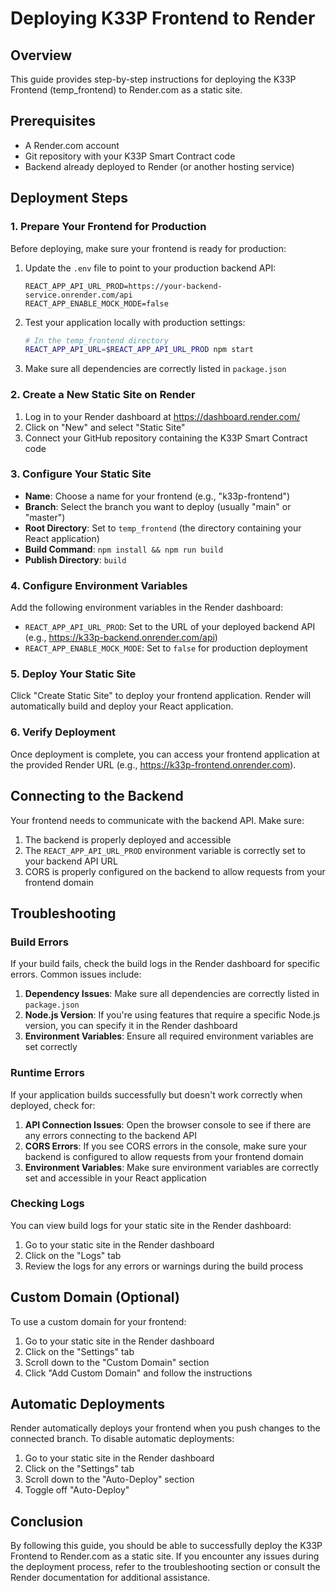 # Deploying K33P Frontend to Render

## Overview

This guide provides step-by-step instructions for deploying the K33P Frontend (temp_frontend) to Render.com as a static site.

## Prerequisites

- A Render.com account
- Git repository with your K33P Smart Contract code
- Backend already deployed to Render (or another hosting service)

## Deployment Steps

### 1. Prepare Your Frontend for Production

Before deploying, make sure your frontend is ready for production:

1. Update the `.env` file to point to your production backend API:
   ```
   REACT_APP_API_URL_PROD=https://your-backend-service.onrender.com/api
   REACT_APP_ENABLE_MOCK_MODE=false
   ```

2. Test your application locally with production settings:
   ```bash
   # In the temp_frontend directory
   REACT_APP_API_URL=$REACT_APP_API_URL_PROD npm start
   ```

3. Make sure all dependencies are correctly listed in `package.json`

### 2. Create a New Static Site on Render

1. Log in to your Render dashboard at https://dashboard.render.com/
2. Click on "New" and select "Static Site"
3. Connect your GitHub repository containing the K33P Smart Contract code

### 3. Configure Your Static Site

- **Name**: Choose a name for your frontend (e.g., "k33p-frontend")
- **Branch**: Select the branch you want to deploy (usually "main" or "master")
- **Root Directory**: Set to `temp_frontend` (the directory containing your React application)
- **Build Command**: `npm install && npm run build`
- **Publish Directory**: `build`

### 4. Configure Environment Variables

Add the following environment variables in the Render dashboard:

- `REACT_APP_API_URL_PROD`: Set to the URL of your deployed backend API (e.g., https://k33p-backend.onrender.com/api)
- `REACT_APP_ENABLE_MOCK_MODE`: Set to `false` for production deployment

### 5. Deploy Your Static Site

Click "Create Static Site" to deploy your frontend application. Render will automatically build and deploy your React application.

### 6. Verify Deployment

Once deployment is complete, you can access your frontend application at the provided Render URL (e.g., https://k33p-frontend.onrender.com).

## Connecting to the Backend

Your frontend needs to communicate with the backend API. Make sure:

1. The backend is properly deployed and accessible
2. The `REACT_APP_API_URL_PROD` environment variable is correctly set to your backend API URL
3. CORS is properly configured on the backend to allow requests from your frontend domain

## Troubleshooting

### Build Errors

If your build fails, check the build logs in the Render dashboard for specific errors. Common issues include:

1. **Dependency Issues**: Make sure all dependencies are correctly listed in `package.json`
2. **Node.js Version**: If you're using features that require a specific Node.js version, you can specify it in the Render dashboard
3. **Environment Variables**: Ensure all required environment variables are set correctly

### Runtime Errors

If your application builds successfully but doesn't work correctly when deployed, check for:

1. **API Connection Issues**: Open the browser console to see if there are any errors connecting to the backend API
2. **CORS Errors**: If you see CORS errors in the console, make sure your backend is configured to allow requests from your frontend domain
3. **Environment Variables**: Make sure environment variables are correctly set and accessible in your React application

### Checking Logs

You can view build logs for your static site in the Render dashboard:

1. Go to your static site in the Render dashboard
2. Click on the "Logs" tab
3. Review the logs for any errors or warnings during the build process

## Custom Domain (Optional)

To use a custom domain for your frontend:

1. Go to your static site in the Render dashboard
2. Click on the "Settings" tab
3. Scroll down to the "Custom Domain" section
4. Click "Add Custom Domain" and follow the instructions

## Automatic Deployments

Render automatically deploys your frontend when you push changes to the connected branch. To disable automatic deployments:

1. Go to your static site in the Render dashboard
2. Click on the "Settings" tab
3. Scroll down to the "Auto-Deploy" section
4. Toggle off "Auto-Deploy"

## Conclusion

By following this guide, you should be able to successfully deploy the K33P Frontend to Render.com as a static site. If you encounter any issues during the deployment process, refer to the troubleshooting section or consult the Render documentation for additional assistance.